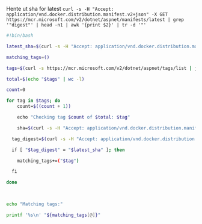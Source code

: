 
Hente ut sha for latest
`curl -s -H "Accept: application/vnd.docker.distribution.manifest.v2+json" -X GET  https://mcr.microsoft.com/v2/dotnet/aspnet/manifests/latest | grep '"digest"' | head -n1 | awk '{print $2}' | tr -d '"'`

```sh
#!bin/bash  

latest_sha=$(curl -s -H "Accept: application/vnd.docker.distribution.manifest.v2+json" -X GET  https://mcr.microsoft.com/v2/dotnet/aspnet/manifests/latest | grep '"digest"' | head -n1 | awk '{print $2}' | tr -d '"')

matching_tags=()

tags=$(curl -s https://mcr.microsoft.com/v2/dotnet/aspnet/tags/list | jq -r '.tags[]' | tr -d '\r' | grep -E '^(10|9|8)\.' | grep -Ev 'arm64|composite|arm32|amd64|distroless|preview|azurelinux|rc')

total=$(echo "$tags" | wc -l)

count=0 

for tag in $tags; do
    count=$((count + 1))

    echo "Checking tag $count of $total: $tag"  

    sha=$(curl -s -H "Accept: application/vnd.docker.distribution.manifest.v2+json" -X GET  https://mcr.microsoft.com/v2/dotnet/aspnet/manifests/$tag | grep '"digest"' | head -n1 | awk '{print $2}' | tr -d '"')

  tag_digest=$(curl -s -H "Accept: application/vnd.docker.distribution.manifest.v2+json" -X GET  https://mcr.microsoft.com/v2/dotnet/aspnet/manifests/$tag | grep '"digest"' | head -n1 | awk '{print $2}' | tr -d '"')

  if [ "$tag_digest" = "$latest_sha" ]; then

    matching_tags+=("$tag")

  fi

done

  

echo "Matching tags:"

printf '%s\n' "${matching_tags[@]}"
```
